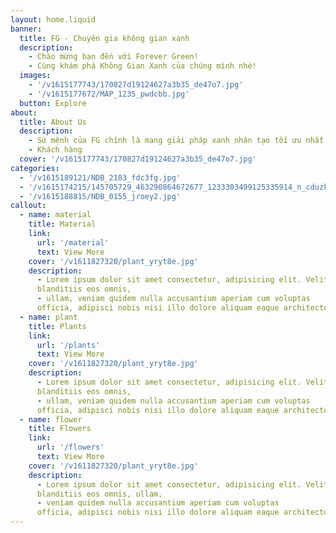 ```yaml
---
layout: home.liquid
banner:
  title: FG - Chuyên gia không gian xanh
  description:
    - Chào mừng bạn đến với Forever Green! 
    - Cùng khám phá Không Gian Xanh của chúng mình nhé!
  images:
    - '/v1615177743/170827d19124627a3b35_de47o7.jpg'
    - '/v1615177672/MAP_1235_pwdcbb.jpg'
  button: Explore
about:
  title: About Us
  description:
    - Sứ mệnh của FG chính là mang giải pháp xanh nhân tạo tối ưu nhất đến
    - Khách hàng
  cover: '/v1615177743/170827d19124627a3b35_de47o7.jpg'
categories:
  - '/v1615189121/NDB_2183_fdc3fg.jpg'
  - '/v1615174215/145705729_463290864672677_1233303499125335914_n_cduzk1.jpg'
  - '/v1615188815/NDB_0155_jroey2.jpg'
callout:
  - name: material
    title: Material
    link:
      url: '/material'
      text: View More
    cover: '/v1611827320/plant_yryt8e.jpg'
    description:
      - Lorem ipsum dolor sit amet consectetur, adipisicing elit. Velit quaerat
      blanditiis eos omnis, 
      - ullam, veniam quidem nulla accusantium aperiam cum voluptas
      officia, adipisci nobis nisi illo dolore aliquam eaque architecto
  - name: plant
    title: Plants
    link:
      url: '/plants'
      text: View More
    cover: '/v1611827320/plant_yryt8e.jpg'
    description:
      - Lorem ipsum dolor sit amet consectetur, adipisicing elit. Velit quaerat
      blanditiis eos omnis, 
      - ullam, veniam quidem nulla accusantium aperiam cum voluptas
      officia, adipisci nobis nisi illo dolore aliquam eaque architecto
  - name: flower
    title: Flowers
    link:
      url: '/flowers'
      text: View More
    cover: '/v1611827320/plant_yryt8e.jpg'
    description:
      - Lorem ipsum dolor sit amet consectetur, adipisicing elit. Velit quaerat
      blanditiis eos omnis, ullam, 
      - veniam quidem nulla accusantium aperiam cum voluptas
      officia, adipisci nobis nisi illo dolore aliquam eaque architecto
---
```

